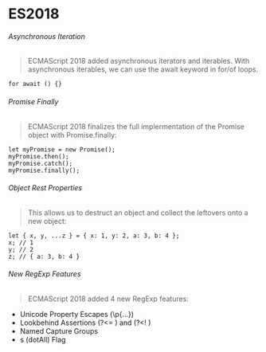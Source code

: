 # ES2018

###### Asynchronous Iteration
> ECMAScript 2018 added asynchronous iterators and iterables. With asynchronous iterables, we can use the await keyword in for/of loops.
````
for await () {}
````

###### Promise Finally
> ECMAScript 2018 finalizes the full implermentation of the Promise object with Promise.finally:
````
let myPromise = new Promise();
myPromise.then();
myPromise.catch();
myPromise.finally();
````

###### Object Rest Properties
> This allows us to destruct an object and collect the leftovers onto a new object:
````
let { x, y, ...z } = { x: 1, y: 2, a: 3, b: 4 };
x; // 1
y; // 2
z; // { a: 3, b: 4 }
````

###### New RegExp Features
> ECMAScript 2018 added 4 new RegExp features:
- Unicode Property Escapes (\p{...})
- Lookbehind Assertions (?<= ) and (?<! )
- Named Capture Groups
- s (dotAll) Flag